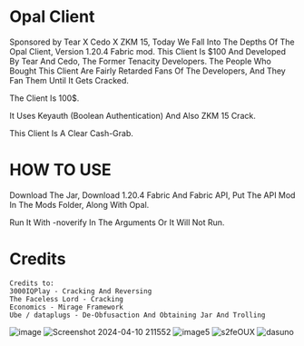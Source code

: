 # Opal Client 

Sponsored by Tear X Cedo X ZKM 15, Today We Fall Into The Depths Of The Opal Client, Version 1.20.4 Fabric mod. This Client Is $100 And Developed By Tear And Cedo, The Former Tenacity Developers. The People Who Bought This Client Are Fairly Retarded Fans Of The Developers, And They Fan Them Until It Gets Cracked.

The Client Is 100$.

It Uses Keyauth (Boolean Authentication) And Also ZKM 15 Crack.

This Client Is A Clear Cash-Grab.

# HOW TO USE

Download The Jar, Download 1.20.4 Fabric And Fabric API, Put The API Mod In The Mods Folder, Along With Opal.

Run It With -noverify In The Arguments Or It Will Not Run.

# Credits

~~~
Credits to:
3000IQPlay - Cracking And Reversing
The Faceless Lord - Cracking
Economics - Mirage Framework
Ube / dataplugs - De-Obfusaction And Obtaining Jar And Trolling
~~~

![image](https://github.com/WalmartSolutions/Opal/assets/166547117/eedf55c0-0e07-4288-a228-5373ed3f5013)
![Screenshot 2024-04-10 211552](https://github.com/WalmartSolutions/Opal/assets/166547117/5646547b-bcc0-48bd-970c-9ef75c0c08da)
![image5](https://github.com/WalmartSolutions/Opal/assets/166547117/d21d6649-77a2-4351-97eb-063c53379271)
![s2feOUX](https://github.com/WalmartSolutions/Opal/assets/166547117/2e64d547-e7ea-4851-acfe-c22b6484a73e)
![dasuno](https://github.com/WalmartSolutions/Opal/assets/166547117/5b7a47f3-6296-45f1-9933-4f531b4a9553)
